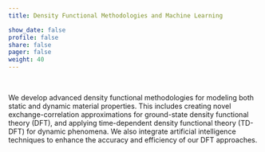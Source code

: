 ```yaml
---
title: Density Functional Methodologies and Machine Learning

show_date: false
profile: false
share: false
pager: false
weight: 40
---
```


<br>

<!--more-->
We develop advanced density functional methodologies for modeling both static and dynamic material properties. This includes creating novel exchange-correlation approximations for ground-state density functional theory (DFT), and applying time-dependent density functional theory (TD-DFT) for dynamic phenomena. We also integrate artificial intelligence techniques to enhance the accuracy and efficiency of our DFT approaches.

